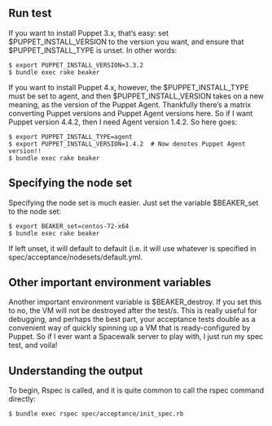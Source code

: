 ## Run test
If you want to install Puppet 3.x, that’s easy: set $PUPPET_INSTALL_VERSION to the version you want, and ensure that $PUPPET_INSTALL_TYPE is unset. In other words:
```
$ export PUPPET_INSTALL_VERSION=3.3.2
$ bundle exec rake beaker
```

If you want to install Puppet 4.x, however, the $PUPPET_INSTALL_TYPE must be set to agent, and then $PUPPET_INSTALL_VERSION takes on a new meaning, as the version of the Puppet Agent. Thankfully there’s a matrix converting Puppet versions and Puppet Agent versions here. So if I want Puppet version 4.4.2, then I need Agent version 1.4.2. 
So here goes:
```
$ export PUPPET_INSTALL_TYPE=agent
$ export PUPPET_INSTALL_VERSION=1.4.2  # Now denotes Puppet Agent version!!
$ bundle exec rake beaker
```

## Specifying the node set
Specifying the node set is much easier. Just set the variable $BEAKER_set to the node set:
```
$ export BEAKER_set=centos-72-x64
$ bundle exec rake beaker
```

If left unset, it will default to default (i.e. it will use whatever is specified in spec/acceptance/nodesets/default.yml.

## Other important environment variables
Another important environment variable is $BEAKER_destroy. If you set this to no, the VM will not be destroyed after the test/s.
This is really useful for debugging, and perhaps the best part, your acceptance tests double as a convenient way of quickly spinning up a VM that is ready-configured by Puppet. So if I ever want a Spacewalk server to play with, I just run my spec test, and voila!

## Understanding the output
To begin, Rspec is called, and it is quite common to call the rspec command directly:
```
$ bundle exec rspec spec/acceptance/init_spec.rb
```    